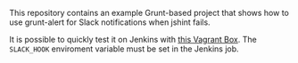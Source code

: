 This repository contains an example Grunt-based project that shows how to use grunt-alert for Slack notifications when jshint fails.

It is possible to quickly test it on Jenkins with [this Vagrant Box](https://github.com/mmarcon/centos-node-jenkins). The `SLACK_HOOK` enviroment variable must be set in the Jenkins job.
